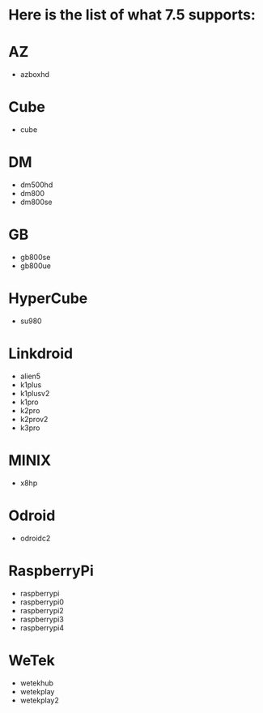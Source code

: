# Here is the list of what 7.5 supports:

# AZ
* azboxhd

# Cube
* cube

# DM
* dm500hd
* dm800
* dm800se

# GB
* gb800se
* gb800ue

# HyperCube
* su980

# Linkdroid
* alien5
* k1plus
* k1plusv2
* k1pro
* k2pro
* k2prov2
* k3pro

# MINIX
* x8hp

# Odroid
* odroidc2

# RaspberryPi
* raspberrypi
* raspberrypi0
* raspberrypi2
* raspberrypi3
* raspberrypi4

# WeTek
* wetekhub
* wetekplay
* wetekplay2
